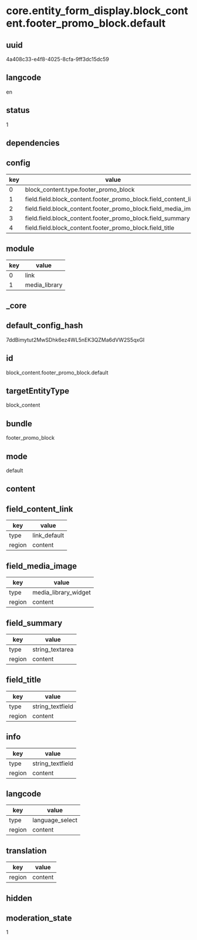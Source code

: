 # core.entity_form_display.block_content.footer_promo_block.default

## uuid
4a408c33-e4f8-4025-8cfa-9ff3dc15dc59

## langcode
en

## status
1

## dependencies

## config
|key|value|
|-|-|
|0|block_content.type.footer_promo_block|
|1|field.field.block_content.footer_promo_block.field_content_link|
|2|field.field.block_content.footer_promo_block.field_media_image|
|3|field.field.block_content.footer_promo_block.field_summary|
|4|field.field.block_content.footer_promo_block.field_title|


## module
|key|value|
|-|-|
|0|link|
|1|media_library|


## _core

## default_config_hash
7ddBimytut2MwSDhk6ez4WL5nEK3QZMa6dVW2S5qxGI

## id
block_content.footer_promo_block.default

## targetEntityType
block_content

## bundle
footer_promo_block

## mode
default

## content

## field_content_link
|key|value|
|-|-|
|type|link_default|
|region|content|


## field_media_image
|key|value|
|-|-|
|type|media_library_widget|
|region|content|


## field_summary
|key|value|
|-|-|
|type|string_textarea|
|region|content|


## field_title
|key|value|
|-|-|
|type|string_textfield|
|region|content|


## info
|key|value|
|-|-|
|type|string_textfield|
|region|content|


## langcode
|key|value|
|-|-|
|type|language_select|
|region|content|


## translation
|key|value|
|-|-|
|region|content|


## hidden

## moderation_state
1
